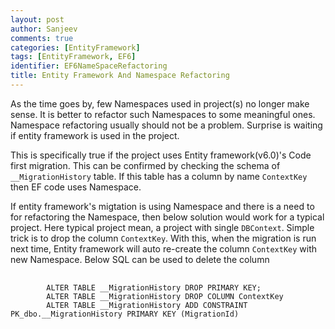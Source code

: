 ```yaml
---
layout: post
author: Sanjeev
comments: true
categories: [EntityFramework]
tags: [EntityFramework, EF6]
identifier: EF6NameSpaceRefactoring
title: Entity Framework And Namespace Refactoring
---
```

As the time goes by, few Namespaces used in project(s) no longer make sense. It is better to refactor such Namespaces to some meaningful ones. Namespace refactoring usually should not be a problem. Surprise is waiting if entity framework is used in the project.

This is specifically true if the project uses Entity framework(v6.0)'s Code first migration. This can be confirmed by checking the schema of <code>__MigrationHistory</code> table. If this table has a column by name <code>ContextKey</code> then EF code uses Namespace.

If entity framework's migtation is using Namespace and there is a need to for refactoring the Namespace, then below solution would work for a typical project. Here typical project mean, a project with single <code>DBContext</code>. Simple trick is to drop the column <code>ContextKey</code>. With this, when the migration is run next time, Entity framework will auto re-create the column <code>ContextKey</code> with new Namespace. Below SQL can be used to delete the column

<pre>
    <code class="SQL">
        ALTER TABLE __MigrationHistory DROP PRIMARY KEY;
        ALTER TABLE __MigrationHistory DROP COLUMN ContextKey
        ALTER TABLE __MigrationHistory ADD CONSTRAINT PK_dbo.__MigrationHistory PRIMARY KEY (MigrationId)
    </code>
</pre>

<script>hljs.initHighlightingOnLoad();</script>